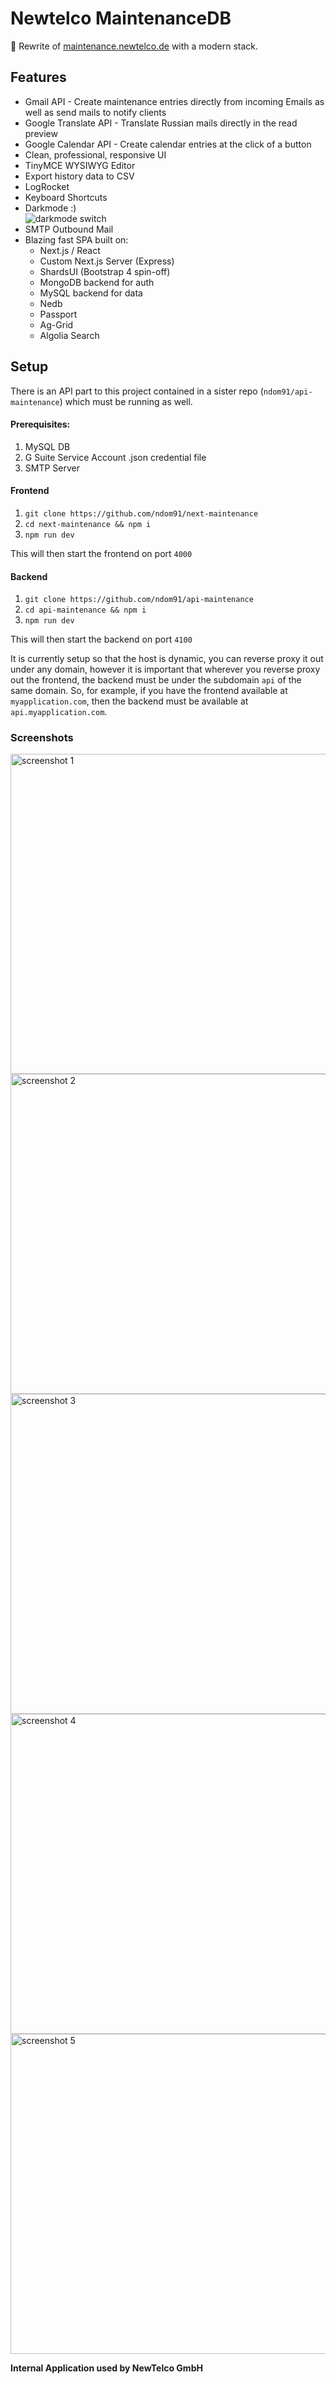 # Newtelco MaintenanceDB

🚀 Rewrite of [maintenance.newtelco.de](https://maintenance.newtelco.de) with a modern stack.

## Features

- Gmail API - Create maintenance entries directly from incoming Emails as well as send mails to notify clients
- Google Translate API - Translate Russian mails directly in the read preview
- Google Calendar API - Create calendar entries at the click of a button
- Clean, professional, responsive UI
- TinyMCE WYSIWYG Editor
- Export history data to CSV
- LogRocket
- Keyboard Shortcuts
- Darkmode :)  
![darkmode switch](https://imgur.com/XpHgYlX.gif)
- SMTP Outbound Mail
- Blazing fast SPA built on:  
  - Next.js / React
  - Custom Next.js Server (Express)
  - ShardsUI (Bootstrap 4 spin-off)
  - MongoDB backend for auth 
  - MySQL backend for data
  - Nedb
  - Passport
  - Ag-Grid
  - Algolia Search

## Setup

There is an API part to this project contained in a sister repo (`ndom91/api-maintenance`) which must be running as well. 

#### Prerequisites:
1. MySQL DB
2. G Suite Service Account .json credential file
3. SMTP Server

#### Frontend

1. `git clone https://github.com/ndom91/next-maintenance`
2. `cd next-maintenance && npm i`
3. `npm run dev`

This will then start the frontend on port `4000`

#### Backend

1. `git clone https://github.com/ndom91/api-maintenance`
2. `cd api-maintenance && npm i`
3. `npm run dev`

This will then start the backend on port `4100`

It is currently setup so that the host is dynamic, you can reverse proxy it out under any domain, however it is important that wherever you reverse proxy out the frontend, the backend must be under the subdomain `api` of the same domain. So, for example, if you have the frontend available at `myapplication.com`, then the backend must be available at `api.myapplication.com`. 


### Screenshots

<img src="https://imgur.com/0TCYfJE.png" width="512" alt="screenshot 1">

<img src="https://imgur.com/x1UW9Ox.png" width="512" alt="screenshot 2">

<img src="https://imgur.com/SK2DOuD.png" width="512" alt="screenshot 3">

<img src="https://imgur.com/3QymwYQ.png" width="512" alt="screenshot 4">

<img src="https://imgur.com/wz4LOzy.png" width="512" alt="screenshot 5">

**Internal Application used by NewTelco GmbH**
